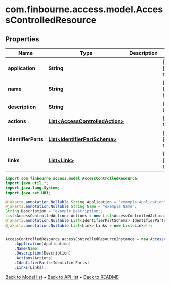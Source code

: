 # com.finbourne.access.model.AccessControlledResource

## Properties

Name | Type | Description | Notes
------------ | ------------- | ------------- | -------------
**application** | **String** |  | [optional] [default to String]
**name** | **String** |  | [optional] [default to String]
**description** | **String** |  | [default to String]
**actions** | [**List&lt;AccessControlledAction&gt;**](AccessControlledAction.md) |  | [default to List<AccessControlledAction>]
**identifierParts** | [**List&lt;IdentifierPartSchema&gt;**](IdentifierPartSchema.md) |  | [optional] [default to List<IdentifierPartSchema>]
**links** | [**List&lt;Link&gt;**](Link.md) |  | [optional] [default to List<Link>]

```java
import com.finbourne.access.model.AccessControlledResource;
import java.util.*;
import java.lang.System;
import java.net.URI;

@jakarta.annotation.Nullable String Application = "example Application";
@jakarta.annotation.Nullable String Name = "example Name";
String Description = "example Description";
List<AccessControlledAction> Actions = new List<AccessControlledAction>();
@jakarta.annotation.Nullable List<IdentifierPartSchema> IdentifierParts = new List<IdentifierPartSchema>();
@jakarta.annotation.Nullable List<Link> Links = new List<Link>();


AccessControlledResource accessControlledResourceInstance = new AccessControlledResource()
    .Application(Application)
    .Name(Name)
    .Description(Description)
    .Actions(Actions)
    .IdentifierParts(IdentifierParts)
    .Links(Links);
```


[Back to Model list](../README.md#documentation-for-models) &#8226; [Back to API list](../README.md#documentation-for-api-endpoints) &#8226; [Back to README](../README.md)
